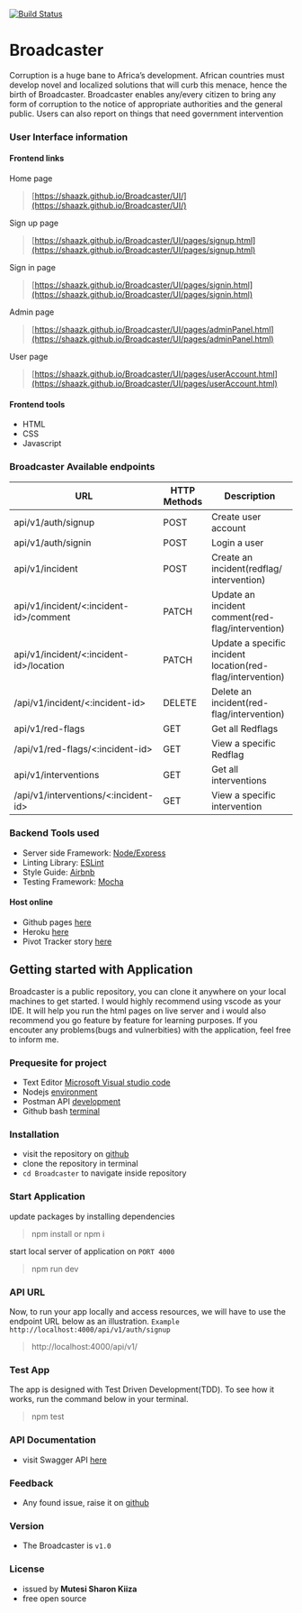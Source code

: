 [![Build Status](https://travis-ci.org/shaazk/Broadcaster.svg?branch=develop)](https://travis-ci.org/shaazk/Broadcaster)


# Broadcaster
Corruption is a huge bane to Africa’s development. African countries must develop novel and localized solutions that will curb this menace, hence the birth of Broadcaster. Broadcaster enables any/every citizen to bring any form of corruption to the notice of appropriate authorities and the general public. Users can also report on things that need government intervention

### User Interface information

#### Frontend links

Home page
>[https://shaazk.github.io/Broadcaster/UI/](https://shaazk.github.io/Broadcaster/UI/)


Sign up page
>[https://shaazk.github.io/Broadcaster/UI/pages/signup.html](https://shaazk.github.io/Broadcaster/UI/pages/signup.html)


Sign in page
>[https://shaazk.github.io/Broadcaster/UI/pages/signin.html](https://shaazk.github.io/Broadcaster/UI/pages/signin.html)


Admin page
>[https://shaazk.github.io/Broadcaster/UI/pages/adminPanel.html](https://shaazk.github.io/Broadcaster/UI/pages/adminPanel.html)


User page
>[https://shaazk.github.io/Broadcaster/UI/pages/userAccount.html](https://shaazk.github.io/Broadcaster/UI/pages/userAccount.html)


#### Frontend tools
- HTML
- CSS
- Javascript

### Broadcaster Available endpoints
|     URL     |     HTTP Methods     |     Description     |
| ----------- | -------------------- | ------------------- |
|api/v1/auth/signup | POST | Create user account |
|api/v1/auth/signin |POST  | Login a user |
|api/v1/incident|POST| Create an incident(redflag/ intervention)|
|api/v1/incident/<:incident-id>/comment|PATCH|Update an incident comment(red-flag/intervention)|
|api/v1/incident/<:incident-id>/location|PATCH|Update a specific incident location(red-flag/intervention)|
|/api/v1/incident/<:incident-id>|DELETE|Delete an incident(red-flag/intervention)|
|api/v1/red-flags|GET|Get all Redflags|
|/api/v1/red-flags/<:incident-id>|GET|View a specific Redflag|
|api/v1/interventions|GET|Get all interventions|
|/api/v1/interventions/<:incident-id>|GET|View a specific intervention|



### Backend Tools used
 - Server side Framework: [Node/Express](https://expressjs.com/)
 - Linting Library: [ESLint](https://eslint.org/)
 - Style Guide: [Airbnb](https://github.com/airbnb/javascript)
 - Testing Framework: [Mocha](https://mochajs.org/)

#### Host online
 - Github pages [here](https://shaazk.github.io/Broadcaster/UI/)
 - Heroku [here](https://broadcaster01.herokuapp.com/)
 - Pivot Tracker story [here](https://www.pivotaltracker.com/n/projects/2410905)


## Getting started with Application
Broadcaster is a public repository, you can clone it anywhere on your local machines to get started. I would highly recommend using vscode as your IDE. It will help you run the html pages on live server and i would also recommend you go feature by feature for learning purposes. If you encouter any problems(bugs and vulnerbities) with the application, feel free to inform me.

### Prequesite for project
- Text Editor [Microsoft Visual studio code](https://code.visualstudio.com/)
- Nodejs [environment](https://nodejs.org/en/)
- Postman API [development](https://www.getpostman.com/)
- Github bash [terminal](https://git-scm.com/downloads) 

### Installation
- visit the repository on [github](https://github.com/shaazk/Broadcaster)
- clone the repository in terminal
- `cd Broadcaster`  to navigate inside repository

### Start Application
update packages by installing dependencies
 >npm install or npm i

start local server of application on `PORT 4000`
>npm run dev

### API URL
Now, to run your app locally and access resources, we will have to use the  endpoint URL below as an illustration.
` Example http://localhost:4000/api/v1/auth/signup `
> http://localhost:4000/api/v1/

### Test App
The app is designed with Test Driven Development(TDD). To see how it works, run the command below in your terminal.
>npm test

### API Documentation
- visit Swagger API [here](https://way-farer-challenge.herokuapp.com/docs/)

### Feedback
- Any found issue, raise it on [github](https://github.com/shaazk/Broadcaster/issues)

### Version
- The Broadcaster is `v1.0`

### License
- issued by **Mutesi Sharon Kiiza**
- free open source